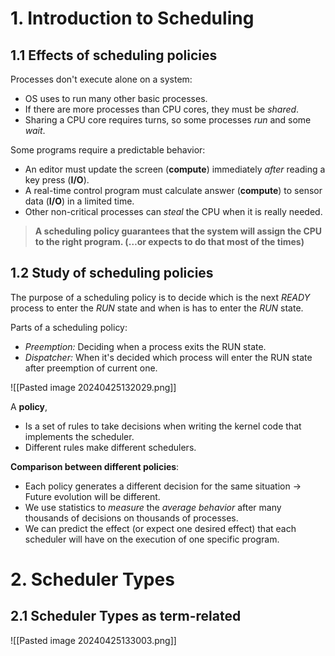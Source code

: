 # 1. Introduction to Scheduling
## 1.1 Effects of scheduling policies
Processes don't execute alone on a system:
- OS uses to run many other basic processes.
- If there are more processes than CPU cores, they must be *shared*.
- Sharing a CPU core requires turns, so some processes *run* and some *wait*.

Some programs require a predictable behavior:
- An editor must update the screen (**compute**) immediately *after* reading a key press (**I/O**).
- A real-time control program must calculate answer (**compute**) to sensor data (**I/O**) in a limited time.
- Other non-critical processes can *steal* the CPU when it is really needed.

> **A scheduling policy guarantees that the system will assign the CPU to the right program. (…or expects to do that most of the times)**

## 1.2 Study of scheduling policies
The purpose of a scheduling policy is to decide which is the next *READY* process to enter the *RUN* state and when is has to enter the *RUN* state.

Parts of a scheduling policy:
- *Preemption:* Deciding when a process exits the RUN state.
- *Dispatcher:* When it's decided which process will enter the RUN state after preemption of current one.

![[Pasted image 20240425132029.png]]

A **policy**,
- Is a set of rules to take decisions when writing the kernel code that implements the scheduler. 
- Different rules make different schedulers.

**Comparison between different policies**:
- Each policy generates a different decision for the same situation -> Future evolution will be different.
- We use statistics to *measure* the *average behavior* after many thousands of decisions on thousands of processes.
- We can predict the effect (or expect one desired effect) that each scheduler will have on the execution of one specific program.

# 2. Scheduler Types
## 2.1 Scheduler Types as term-related
![[Pasted image 20240425133003.png]]



